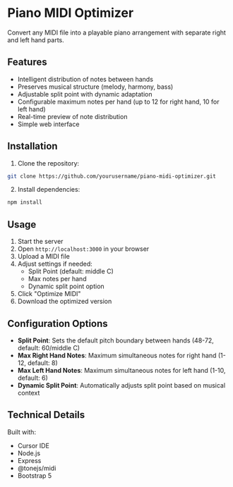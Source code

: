 # Piano MIDI Optimizer

Convert any MIDI file into a playable piano arrangement with separate right and left hand parts.

## Features
- Intelligent distribution of notes between hands
- Preserves musical structure (melody, harmony, bass)
- Adjustable split point with dynamic adaptation
- Configurable maximum notes per hand (up to 12 for right hand, 10 for left hand)
- Real-time preview of note distribution
- Simple web interface

## Installation
1. Clone the repository:
```bash
git clone https://github.com/yourusername/piano-midi-optimizer.git
```
2. Install dependencies:
```bash
npm install
```

## Usage
1. Start the server
2. Open `http://localhost:3000` in your browser
3. Upload a MIDI file
4. Adjust settings if needed:
   - Split Point (default: middle C)
   - Max notes per hand
   - Dynamic split point option
5. Click "Optimize MIDI"
6. Download the optimized version

## Configuration Options
- **Split Point**: Sets the default pitch boundary between hands (48-72, default: 60/middle C)
- **Max Right Hand Notes**: Maximum simultaneous notes for right hand (1-12, default: 8)
- **Max Left Hand Notes**: Maximum simultaneous notes for left hand (1-10, default: 6)
- **Dynamic Split Point**: Automatically adjusts split point based on musical context

## Technical Details

Built with:
- Cursor IDE
- Node.js
- Express
- @tonejs/midi
- Bootstrap 5
